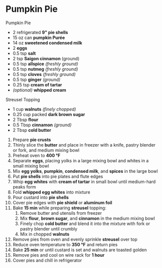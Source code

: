 # Pumpkin Pie

Pumpkin Pie
- 2 refrigerated **9" pie shells**
- 15 oz can **pumpkin Purée**
- 14 oz **sweetened condensed milk**
- 2 **eggs**
- 0.5 tsp **salt**
- 2 tsp **Saigon cinnamon** (ground)
- 0.5 tsp **allspice** *(freshly ground)*
- 0.5 tsp **nutmeg** *(freshly ground)*
- 0.5 tsp **cloves** *(freshly ground)*
- 0.5 tsp **ginger** *(ground)*
- 0.25 tsp **cream of tartar**
- *(optional)* **whipped cream**

Streusel Topping
- 1 cup **walnuts** *(finely chopped)*
- 0.25 cup packed **dark brown sugar**
- 2 Tbsp **flour**
- 0.5 Tbsp **cinnamon** *(ground)*
- 2 Tbsp **cold butter**


1. Prepare **pie crusts**
1. Thinly slice the **butter** and place in freezer with a knife, pastry blender or fork, and medium mixing bowl
1. Preheat oven to **400 °F**
1. Separate **eggs**, placing yolks in a large mixing bowl and whites in a small mixing bowl
1. Mix **egg yolks**, **pumpkin**, **condensed milk**, and **spices** in the large bowl
1. Put **pie shells** into pie plates and flute edges
1. Whip **egg whites** with **cream of tartar** in small bowl until medium-hard peaks form
1. Fold **whipped egg whites** into mixture
1. Pour custard into **pie shells**
1. Cover pie edges with **pie shield** or **aluminum foil**
1. Bake **15 min** while preparing **streusel** topping:
   1. Remove butter and utensils from freezer
   1. Mix **flour**, **brown sugar**, and **cinnamon** in the medium mixing bowl
   1. Finely chop **cold butter** and blend it into the mixture with fork or pastry blender until crumbly
   1. Mix in chopped **walnuts**
1. Remove pies from oven and evenly sprinkle **streusel** over top
1. Reduce oven temperature to **350 °F** and return pies
1. Bake **25 min** or until custard is set and walnuts are toasted golden
1. Remove pies and cool on wire rack for **1 hour**
1. Cover pies and chill in refrigerator
